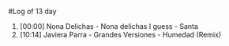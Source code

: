 #Log of 13 day

1. [00:00] Nona Delichas - Nona delichas I guess - Santa
1. [10:14] Javiera Parra - Grandes Versiones - Humedad (Remix)
